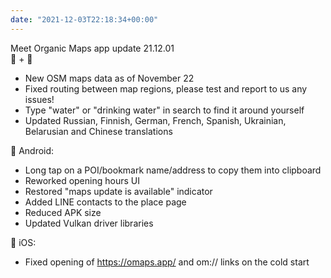 ```yaml
---
date: "2021-12-03T22:18:34+00:00"
---
```


Meet Organic Maps app update 21.12.01  
🤖 \+ 🍏  
* New OSM maps data as of November 22  
* Fixed routing between map regions, please test and report to us any issues!  
* Type "water" or "drinking water" in search to find it around yourself  
* Updated Russian, Finnish, German, French, Spanish, Ukrainian, Belarusian and Chinese translations  
  
🤖 Android:  
* Long tap on a POI/bookmark name/address to copy them into clipboard  
* Reworked opening hours UI  
* Restored "maps update is available" indicator  
* Added LINE contacts to the place page  
* Reduced APK size  
* Updated Vulkan driver libraries  
  
 iOS:  
* Fixed opening of <https://omaps.app/> and om:// links on the cold start